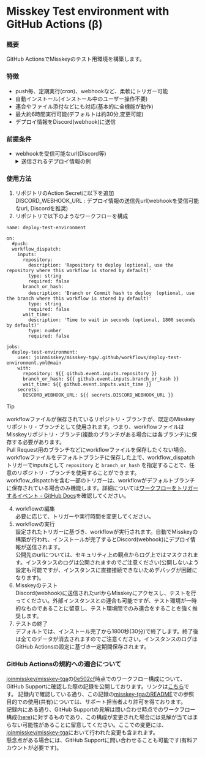 # Misskey Test environment with GitHub Actions (β)

### 概要
GitHub ActionsでMisskeyのテスト用環境を構築します。  

### 特徴
- push毎、定期実行(cron)、webhookなど、柔軟にトリガー可能  
- 自動インストール(インストール中のユーザー操作不要)
- 連合やファイル添付などにも対応(基本的に全機能が動作)
- 最大約6時間実行可能(デフォルトは約30分,変更可能)
- デプロイ情報をDiscord(webhook)に送信  

### 前提条件
- webhookを受信可能なurl(Discord等)
  <details><summary>送信されるデプロイ情報の例</summary><img width="409" alt="ScreenShot 2024-01-10 1 19 30" src="https://github.com/Srgr0/misskey-test-ga/assets/66754887/8022fd0b-2906-41eb-9b63-45b3aa18c932"></details>

### 使用方法
1. リポジトリのAction Secretに以下を追加  
   DISCORD_WEBHOOK_URL : デプロイ情報の送信先url(webhookを受信可能なurl, Discordを推奨)  
2. リポジトリで以下のようなワークフローを構成
```
name: deploy-test-environment

on:
  #push:
  workflow_dispatch:
    inputs:
      repository:
        description: 'Repository to deploy (optional, use the repository where this workflow is stored by default)'
        type: string
        required: false
      branch_or_hash:
        description: 'Branch or Commit hash to deploy　(optional, use the branch where this workflow is stored by default)'
        type: string
        required: false
      wait_time:
        description: 'Time to wait in seconds (optional, 1800 seconds by default)'
        type: number
        required: false

jobs:
  deploy-test-environment:
    uses: joinmisskey/misskey-tga/.github/workflows/deploy-test-environment.yml@main
    with:
      repository: ${{ github.event.inputs.repository }}
      branch_or_hash: ${{ github.event.inputs.branch_or_hash }}
      wait_time: ${{ github.event.inputs.wait_time }}
    secrets:
      DISCORD_WEBHOOK_URL: ${{ secrets.DISCORD_WEBHOOK_URL }}
```
> [!TIP]
> workflowファイルが保存されているリポジトリ・ブランチが、既定のMisskeyリポジトリ・ブランチとして使用されます。つまり、workflowファイルはMisskeyリポジトリ・ブランチ(複数のブランチがある場合には各ブランチ)に保存する必要があります。  
> Pull Request用のブランチなどにworkflowファイルを保存したくない場合、workflowファイルをデフォルトブランチに保存した上で、workflow_dispatchトリガーでinputsとして ``repository`` と ``branch_or_hash`` を指定することで、任意のリポジトリ・ブランチを使用することができます。  
> workflow_dispatchを含む一部のトリガーは、workflowがデフォルトブランチに保存されている場合のみ機能します。詳細については[ワークフローをトリガーするイベント - GitHub Docs](https://docs.github.com/ja/actions/using-workflows/events-that-trigger-workflows)を確認してください。  
4. workflowの編集  
   必要に応じて、トリガーや実行時間を変更してください。  
5. workflowの実行  
   設定されたトリガーに基づき、workflowが実行されます。自動でMisskeyの構築が行われ、インストールが完了するとDiscord(webhook)にデプロイ情報が送信されます。  
   公開先のurlについては、セキュリティ上の観点からログ上ではマスクされます。インスタンスのログは公開されますのでご注意ください(公開しないよう設定も可能ですが、インスタンスに直接接続できないためデバッグが困難になります)。  
6. Misskeyのテスト  
   Discord(webhook)に送信されたurlからMisskeyにアクセスし、テストを行ってください。外部インスタンスとの連合も可能ですが、テスト環境が一時的なものであることに留意し、テスト環境間でのみ連合をすることを強く推奨します。  
7. テストの終了  
   デフォルトでは、インストール完了から1800秒(30分)で終了します。終了後は全てのデータが消去されますのでご注意ください。インスタンスのログはGitHub Actionsの設定に基づき一定期間保存されます。  

### GitHub Actionsの規約への適合について
[joinmisskey/misskey-tga]()の[0e502cf](https://github.com/joinmisskey/misskey-tga/tree/0e502cf396ac85f6a4a6fe7a7111956a236b4579)時点でのワークフロー構成について、GitHub Supportに確認した際の記録を公開しております。リンクは[こちら](https://gist.github.com/Srgr0/53720be675c0fe902dc112497426ce7d)です。
記録内で確認している通り、この記録の[misskey-tgaのREADME](https://github.com/joinmisskey/misskey-tga/blob/main/README.md)での参照目的での使用(共有)については、サポート担当者より許可を得ております。  
記録内にある通り、GitHub Supportの見解は問い合わせ時点でのワークフロー構成([here](https://github.com/joinmisskey/misskey-tga/blob/0e502cf396ac85f6a4a6fe7a7111956a236b4579/.github/workflows/deploy-test-environment.yml))に対するものであり、この構成が変更された場合には見解が当てはまらない可能性があることに留意してください。ここでの変更には、[joinmisskey/misskey-tga](https://github.com/joinmisskey/misskey-tga)において行われた変更も含まれます。  
懸念点がある場合には、GitHub Supportに問い合わせることも可能です(有料アカウントが必要です)。  
